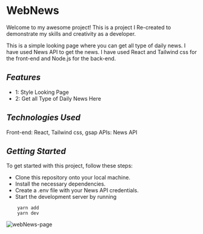 # **WebNews**

Welcome to my awesome project! This is a project I Re-created to demonstrate my skills and creativity as a developer.

This is a simple looking page where you can get all type of daily news. I have used News API to get the news. I have used React and Tailwind css for the front-end and Node.js for the back-end.

## _Features_

- 1: Style Looking Page
- 2: Get all Type of Daily News Here

## _Technologies Used_

Front-end: React, Tailwind css, gsap
APIs: News API

## _**Getting Started**_

To get started with this project, follow these steps:

- Clone this repository onto your local machine.
- Install the necessary dependencies.
- Create a .env file with your News API credentials.
- Start the development server by running

```
    yarn add
    yarn dev

```

![webNews-page](https://github.com/SouZe-San/WebNews/assets/103335953/bf8f53d3-5f99-4042-889f-9f752cf2e7f3)

